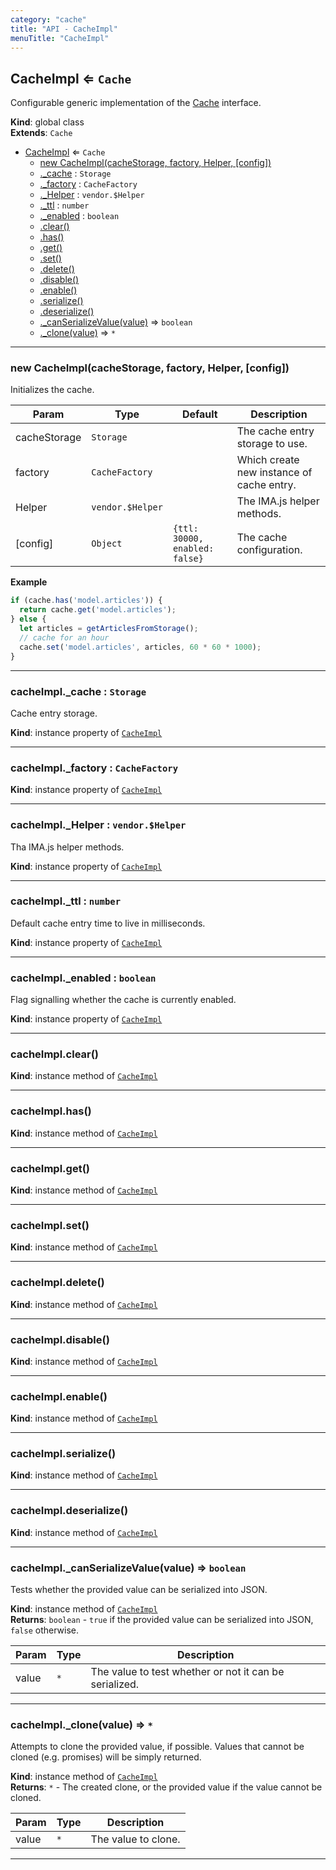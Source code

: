 ```yaml
---
category: "cache"
title: "API - CacheImpl"
menuTitle: "CacheImpl"
---
```


## CacheImpl ⇐ <code>Cache</code>&nbsp;<a name="CacheImpl" href="https://github.com/seznam/ima/blob/v17.7.4/packages/core/src/cache/CacheImpl.js#L27" target="_blank"><span class="icon"><i class="fas fa-external-link-alt fa-xs"></i></span></a>
Configurable generic implementation of the [Cache](Cache) interface.

**Kind**: global class  
**Extends**: <code>Cache</code>  

* [CacheImpl](#CacheImpl) ⇐ <code>Cache</code>
    * [new CacheImpl(cacheStorage, factory, Helper, [config])](#new_CacheImpl_new)
    * [._cache](#CacheImpl+_cache) : <code>Storage</code>
    * [._factory](#CacheImpl+_factory) : <code>CacheFactory</code>
    * [._Helper](#CacheImpl+_Helper) : <code>vendor.$Helper</code>
    * [._ttl](#CacheImpl+_ttl) : <code>number</code>
    * [._enabled](#CacheImpl+_enabled) : <code>boolean</code>
    * [.clear()](#CacheImpl+clear)
    * [.has()](#CacheImpl+has)
    * [.get()](#CacheImpl+get)
    * [.set()](#CacheImpl+set)
    * [.delete()](#CacheImpl+delete)
    * [.disable()](#CacheImpl+disable)
    * [.enable()](#CacheImpl+enable)
    * [.serialize()](#CacheImpl+serialize)
    * [.deserialize()](#CacheImpl+deserialize)
    * [._canSerializeValue(value)](#CacheImpl+_canSerializeValue) ⇒ <code>boolean</code>
    * [._clone(value)](#CacheImpl+_clone) ⇒ <code>\*</code>


* * *

### new CacheImpl(cacheStorage, factory, Helper, [config])&nbsp;<a name="new_CacheImpl_new"></a>
Initializes the cache.


| Param | Type | Default | Description |
| --- | --- | --- | --- |
| cacheStorage | <code>Storage</code> |  | The cache entry storage to use. |
| factory | <code>CacheFactory</code> |  | Which create new instance of cache entry. |
| Helper | <code>vendor.$Helper</code> |  | The IMA.js helper methods. |
| [config] | <code>Object</code> | <code>{ttl: 30000, enabled: false}</code> | The cache configuration. |

**Example**  
```js
if (cache.has('model.articles')) {
  return cache.get('model.articles');
} else {
  let articles = getArticlesFromStorage();
  // cache for an hour
  cache.set('model.articles', articles, 60 * 60 * 1000);
}
```

* * *

### cacheImpl.\_cache : <code>Storage</code>&nbsp;<a name="CacheImpl+_cache" href="https://github.com/seznam/ima/blob/v17.7.4/packages/core/src/cache/CacheImpl.js#L40" target="_blank"><span class="icon"><i class="fas fa-external-link-alt fa-xs"></i></span></a>
Cache entry storage.

**Kind**: instance property of [<code>CacheImpl</code>](#CacheImpl)  

* * *

### cacheImpl.\_factory : <code>CacheFactory</code>&nbsp;<a name="CacheImpl+_factory" href="https://github.com/seznam/ima/blob/v17.7.4/packages/core/src/cache/CacheImpl.js#L45" target="_blank"><span class="icon"><i class="fas fa-external-link-alt fa-xs"></i></span></a>
**Kind**: instance property of [<code>CacheImpl</code>](#CacheImpl)  

* * *

### cacheImpl.\_Helper : <code>vendor.$Helper</code>&nbsp;<a name="CacheImpl+_Helper" href="https://github.com/seznam/ima/blob/v17.7.4/packages/core/src/cache/CacheImpl.js#L52" target="_blank"><span class="icon"><i class="fas fa-external-link-alt fa-xs"></i></span></a>
Tha IMA.js helper methods.

**Kind**: instance property of [<code>CacheImpl</code>](#CacheImpl)  

* * *

### cacheImpl.\_ttl : <code>number</code>&nbsp;<a name="CacheImpl+_ttl" href="https://github.com/seznam/ima/blob/v17.7.4/packages/core/src/cache/CacheImpl.js#L59" target="_blank"><span class="icon"><i class="fas fa-external-link-alt fa-xs"></i></span></a>
Default cache entry time to live in milliseconds.

**Kind**: instance property of [<code>CacheImpl</code>](#CacheImpl)  

* * *

### cacheImpl.\_enabled : <code>boolean</code>&nbsp;<a name="CacheImpl+_enabled" href="https://github.com/seznam/ima/blob/v17.7.4/packages/core/src/cache/CacheImpl.js#L66" target="_blank"><span class="icon"><i class="fas fa-external-link-alt fa-xs"></i></span></a>
Flag signalling whether the cache is currently enabled.

**Kind**: instance property of [<code>CacheImpl</code>](#CacheImpl)  

* * *

### cacheImpl.clear()&nbsp;<a name="CacheImpl+clear" href="https://github.com/seznam/ima/blob/v17.7.4/packages/core/src/cache/CacheImpl.js#L72" target="_blank"><span class="icon"><i class="fas fa-external-link-alt fa-xs"></i></span></a>
**Kind**: instance method of [<code>CacheImpl</code>](#CacheImpl)  

* * *

### cacheImpl.has()&nbsp;<a name="CacheImpl+has" href="https://github.com/seznam/ima/blob/v17.7.4/packages/core/src/cache/CacheImpl.js#L79" target="_blank"><span class="icon"><i class="fas fa-external-link-alt fa-xs"></i></span></a>
**Kind**: instance method of [<code>CacheImpl</code>](#CacheImpl)  

* * *

### cacheImpl.get()&nbsp;<a name="CacheImpl+get" href="https://github.com/seznam/ima/blob/v17.7.4/packages/core/src/cache/CacheImpl.js#L97" target="_blank"><span class="icon"><i class="fas fa-external-link-alt fa-xs"></i></span></a>
**Kind**: instance method of [<code>CacheImpl</code>](#CacheImpl)  

* * *

### cacheImpl.set()&nbsp;<a name="CacheImpl+set" href="https://github.com/seznam/ima/blob/v17.7.4/packages/core/src/cache/CacheImpl.js#L110" target="_blank"><span class="icon"><i class="fas fa-external-link-alt fa-xs"></i></span></a>
**Kind**: instance method of [<code>CacheImpl</code>](#CacheImpl)  

* * *

### cacheImpl.delete()&nbsp;<a name="CacheImpl+delete" href="https://github.com/seznam/ima/blob/v17.7.4/packages/core/src/cache/CacheImpl.js#L126" target="_blank"><span class="icon"><i class="fas fa-external-link-alt fa-xs"></i></span></a>
**Kind**: instance method of [<code>CacheImpl</code>](#CacheImpl)  

* * *

### cacheImpl.disable()&nbsp;<a name="CacheImpl+disable" href="https://github.com/seznam/ima/blob/v17.7.4/packages/core/src/cache/CacheImpl.js#L133" target="_blank"><span class="icon"><i class="fas fa-external-link-alt fa-xs"></i></span></a>
**Kind**: instance method of [<code>CacheImpl</code>](#CacheImpl)  

* * *

### cacheImpl.enable()&nbsp;<a name="CacheImpl+enable" href="https://github.com/seznam/ima/blob/v17.7.4/packages/core/src/cache/CacheImpl.js#L141" target="_blank"><span class="icon"><i class="fas fa-external-link-alt fa-xs"></i></span></a>
**Kind**: instance method of [<code>CacheImpl</code>](#CacheImpl)  

* * *

### cacheImpl.serialize()&nbsp;<a name="CacheImpl+serialize" href="https://github.com/seznam/ima/blob/v17.7.4/packages/core/src/cache/CacheImpl.js#L148" target="_blank"><span class="icon"><i class="fas fa-external-link-alt fa-xs"></i></span></a>
**Kind**: instance method of [<code>CacheImpl</code>](#CacheImpl)  

* * *

### cacheImpl.deserialize()&nbsp;<a name="CacheImpl+deserialize" href="https://github.com/seznam/ima/blob/v17.7.4/packages/core/src/cache/CacheImpl.js#L185" target="_blank"><span class="icon"><i class="fas fa-external-link-alt fa-xs"></i></span></a>
**Kind**: instance method of [<code>CacheImpl</code>](#CacheImpl)  

* * *

### cacheImpl.\_canSerializeValue(value) ⇒ <code>boolean</code>&nbsp;<a name="CacheImpl+_canSerializeValue" href="https://github.com/seznam/ima/blob/v17.7.4/packages/core/src/cache/CacheImpl.js#L204" target="_blank"><span class="icon"><i class="fas fa-external-link-alt fa-xs"></i></span></a>
Tests whether the provided value can be serialized into JSON.

**Kind**: instance method of [<code>CacheImpl</code>](#CacheImpl)  
**Returns**: <code>boolean</code> - `true` if the provided value can be serialized into JSON,
        `false` otherwise.  

| Param | Type | Description |
| --- | --- | --- |
| value | <code>\*</code> | The value to test whether or not it can be serialized. |


* * *

### cacheImpl.\_clone(value) ⇒ <code>\*</code>&nbsp;<a name="CacheImpl+_clone" href="https://github.com/seznam/ima/blob/v17.7.4/packages/core/src/cache/CacheImpl.js#L256" target="_blank"><span class="icon"><i class="fas fa-external-link-alt fa-xs"></i></span></a>
Attempts to clone the provided value, if possible. Values that cannot be
cloned (e.g. promises) will be simply returned.

**Kind**: instance method of [<code>CacheImpl</code>](#CacheImpl)  
**Returns**: <code>\*</code> - The created clone, or the provided value if the value cannot be
        cloned.  

| Param | Type | Description |
| --- | --- | --- |
| value | <code>\*</code> | The value to clone. |


* * *


